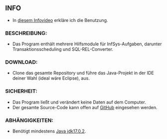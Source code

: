 ## INFO
- In [diesem Infovideo](https://drive.google.com/file/d/1RIm-EiEYk0SVCxVFVdUcVxrXPppD7LN7/view?usp=sharing) erkläre ich die Benutzung.

### BESCHREIBUNG:
- Das Program enthält mehrere Hilfsmodule für InfSys-Aufgaben, darunter Transaktionsscheduling und SQL-REL-Converter.

### DOWNLOAD:
- Clone das gesamte Repository und führe das Java-Projekt in der IDE deiner Wahl (ideal wäre Eclipse), aus.

### SICHERHEIT:
- Das Program ließt und verändert keine Daten auf dem Computer.
- Der gesamte Source-Code kann offen auf [GitHub](https://github.com/xtay2/InfSysCheatOMat) eingesehen werden.

### ABHÄNGIGKEITEN:
- Benötigt mindestens [Java jdk17.0.2](https://jdk.java.net/17/).

